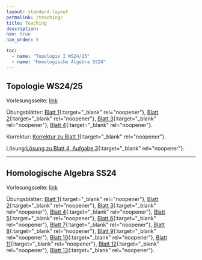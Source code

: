 ```yaml
---
layout: standard-layout
permalink: /teaching/
title: Teaching
description: 
nav: true
nav_order: 5

toc:
  - name: "Topologie I WS24/25"
  - name: "Homologische Algebra SS24"
---
```


## Topologie WS24/25

Vorlesungsseite: [link](https://www.math.uni-duesseldorf.de/~zibrowius/2024ws_top.html)

Übungsblätter:
[Blatt 1](/assets/pdf/TopologieWS2425/Topologie_Blatt01.pdf){:target="_blank" rel="noopener"}, 
[Blatt 2](/assets/pdf/TopologieWS2425/Topologie_Blatt02.pdf){:target="_blank" rel="noopener"},
[Blatt 3](/assets/pdf/TopologieWS2425/Topologie_Blatt03.pdf){:target="_blank" rel="noopener"},
[Blatt 4](/assets/pdf/TopologieWS2425/Topologie_Blatt04.pdf){:target="_blank" rel="noopener"}.

Korrektur:
[Korrektur zu Blatt 1](/assets/pdf/TopologieWS2425/Topologie_Blatt01_Korrektur.pdf){:target="_blank" rel="noopener"}.

Lösung:[Lösung zu Blatt 4, Aufgabe 3](/assets/pdf/TopologieWS2425/Topologie_Blatt04_Aufgabe3_Loesung.pdf){:target="_blank" rel="noopener"}.

---
## Homologische Algebra SS24

Vorlesungsseite: [link](https://www.math.uni-duesseldorf.de/~zibrowius/2024ss_HA.html)

Übungsblätter:
[Blatt 1](/assets/pdf/HomologischeAlgebraSS24/Homologische_Algebra_Blatt01.pdf){:target="_blank" rel="noopener"}, 
[Blatt 2](/assets/pdfHomologischeAlgebraSS24//Homologische_Algebra_Blatt02.pdf){:target="_blank" rel="noopener"},
[Blatt 3](/assets/pdf/HomologischeAlgebraSS24/Homologische_Algebra_Blatt03.pdf){:target="_blank" rel="noopener"},
[Blatt 4](/assets/pdf/HomologischeAlgebraSS24/Homologische_Algebra_Blatt04.pdf){:target="_blank" rel="noopener"},
[Blatt 5](/assets/pdf/HomologischeAlgebraSS24/Homologische_Algebra_Blatt05.pdf){:target="_blank" rel="noopener"},
[Blatt 6](/assets/pdf/HomologischeAlgebraSS24/Homologische_Algebra_Blatt06.pdf){:target="_blank" rel="noopener"},
[Blatt 7](/assets/pdf/HomologischeAlgebraSS24/Homologische_Algebra_Blatt07.pdf){:target="_blank" rel="noopener"},
[Blatt 8](/assets/pdf/HomologischeAlgebraSS24/Homologische_Algebra_Blatt08.pdf){:target="_blank" rel="noopener"},
[Blatt 9](/assets/pdf/HomologischeAlgebraSS24/Homologische_Algebra_Blatt09.pdf){:target="_blank" rel="noopener"},
[Blatt 10](/assets/pdf/HomologischeAlgebraSS24/Homologische_Algebra_Blatt10.pdf){:target="_blank" rel="noopener"},
[Blatt 11](/assets/pdf/HomologischeAlgebraSS24/Homologische_Algebra_Blatt11.pdf){:target="_blank" rel="noopener"},
[Blatt 12](/assets/pdf/HomologischeAlgebraSS24/Homologische_Algebra_Blatt12.pdf){:target="_blank" rel="noopener"},
[Blatt 13](/assets/pdf/HomologischeAlgebraSS24/Homologische_Algebra_Blatt13.pdf){:target="_blank" rel="noopener"}.
